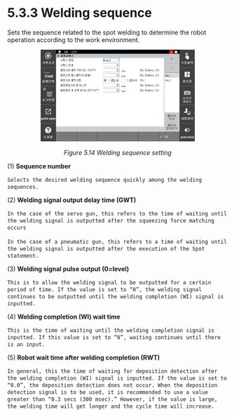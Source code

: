 ﻿# 5.3.3 Welding sequence

Sets the sequence related to the spot welding to determine the robot operation according to the work environment.


<p align=center>
<img src="../../_assets/image_1.png" width="70%"></img>
<em><p align="center">Figure 5.14 Welding sequence setting</p></em>
</p>

(1)  **Sequence number**

    Selects the desired welding sequence quickly among the welding sequences.
(2)  **Welding signal output delay time (GWT)**

    In the case of the servo gun, this refers to the time of waiting until the welding signal is outputted after the squeezing force matching occurs

    In the case of a pneumatic gun, this refers to a time of waiting until the welding signal is outputted after the execution of the Spot statement.
(3)  **Welding signal pulse output (0=level)**

    This is to allow the welding signal to be outputted for a certain period of time. If the value is set to “0”, the welding signal continues to be outputted until the welding completion (WI) signal is inputted.
(4)  **Welding completion (WI) wait time**

    This is the time of waiting until the welding completion signal is inputted. If this value is set to “0”, waiting continues until there is an input.
(5)  **Robot wait time after welding completion (RWT)**

    In general, this the time of waiting for deposition detection after the welding completion (WI) signal is inputted. If the value is set to “0.0”, the deposition detection does not occur. When the deposition detection signal is to be used, it is recommended to use a value greater than “0.3 secs (300 msec).” However, if the value is large, the welding time will get longer and the cycle time will increase. 
